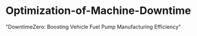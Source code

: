 # Optimization-of-Machine-Downtime
"DowntimeZero: Boosting Vehicle Fuel Pump Manufacturing Efficiency"
